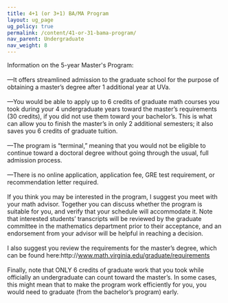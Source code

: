 ```yaml
---
title: 4+1 (or 3+1) BA/MA Program
layout: ug_page
ug_policy: true
permalink: /content/41-or-31-bama-program/
nav_parent: Undergraduate
nav_weight: 8
---
```

<p>Information on the 5-year Master&#39;s Program:<br />
<br />
&mdash;It offers streamlined admission to the graduate school for the purpose of obtaining a master&rsquo;s degree after 1 additional year at UVa.<br />
<br />
&mdash;You would be able to apply up to 6 credits of graduate math courses you took during your 4 undergraduate years toward the master&rsquo;s requirements (30 credits), if you did not use them toward your bachelor&rsquo;s. This is what can allow you to finish the master&rsquo;s in only 2 additional semesters; it also saves you 6 credits of graduate tuition.<br />
<br />
&mdash;The program is &ldquo;terminal,&rdquo; meaning that you would not be eligible to continue toward a doctoral degree without going through the usual, full admission process.<br />
<br />
&mdash;There is no online application, application fee, GRE test requirement, or recommendation letter required.<br />
<br />
If you think you may be interested in the program, I suggest you meet with your math advisor. Together you can discuss whether the program is suitable for you, and verify that your schedule will accommodate it. Note that interested students&rsquo; transcripts will be reviewed by the graduate committee in the mathematics department prior to their acceptance, and an endorsement from your advisor will be helpful in reaching a decision.<br />
<br />
I also suggest you review the requirements for the master&rsquo;s degree, which can be found here:http://<a href="http://www.math.virginia.edu/graduate/requirements">www.math.virginia.edu/graduate/requirements</a><br />
<br />
Finally, note that ONLY 6 credits of graduate work that you took while officially an undergraduate can count toward the master&rsquo;s. In some cases, this might mean that to make the program work efficiently for you, you would need to graduate (from the bachelor&rsquo;s program) early.</p>

